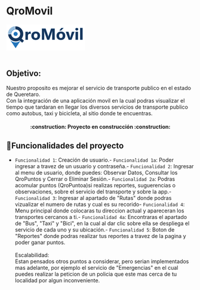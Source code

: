 # QroMovil 
<img id="logo" src="/public/img/logoCom_1.png" alt="Logo"><br><br>
<div>
<h2>Objetivo:</h2>
<p>Nuestro proposito es mejorar el servicio de transporte publico en el estado de Queretaro. <br>
Con la integración de una aplicación movil en la cual podras visualizar el tiempo que tardaran en llegar los diversos servicios de transporte publico como autobus, taxi y bicicleta, al sitio donde te encuentras. </p>
</div>
<h4 align="center">
:construction: Proyecto en construcción :construction:
</h4>

## :hammer:Funcionalidades del proyecto

- `Funcionalidad 1`: Creación de usuario.- `Funcionalidad 1a`: Poder ingresar a travez de un usuario y contraseña.- `Funcionalidad 2`: Ingresar al menu de usuario, donde puedes: Observar Datos, Consultar los QroPuntos y Cerrar o Eliminar Sesión.- `Funcionalidad 2a`: Podras acomular puntos (QroPuntoa)si realizas reportes, suguerencias o observaciones, sobre el servicio del transporte y sobre la app.- `Funcionalidad 3`: Ingresar al apartado de "Rutas" donde podras vizualizar el numero de rutas y cual es su recorido- `Funcionalidad 4`: Menu principal donde colocaras tu direccion actual y apareceran los transportes cercanos a ti.- `Funcionalidad 4a`: Encontraras el apartado de "Bus", "Taxi" y "Bici", en la cual al dar clic sobre ella se despliega el servicio de cada uno y su ubicación.- `Funcionalidad 5`: Boton de "Reportes" donde podras realizar tus reportes a travez de la pagina y poder ganar puntos. 
<br><br>
Escalabilidad: <br>
Estan pensados otros puntos a considerar, pero serian implementados mas adelante, por ejemplo el servicio de "Emergencias" en el cual puedes realizar la peticion de un policia que este mas cerca de tu localidad por algun inconveniente. 

